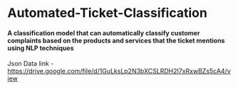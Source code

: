# Automated-Ticket-Classification
#### A classification model that can automatically classify customer complaints based on the products and services  that the ticket mentions using NLP techniques
Json Data link - https://drive.google.com/file/d/1GuLksLp2N3bXCSLRDH2I7xRxwBZs5cA4/view
